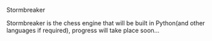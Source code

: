 Stormbreaker

Stormbreaker is the chess engine that will be built in Python(and other languages if required), progress will take place soon...
